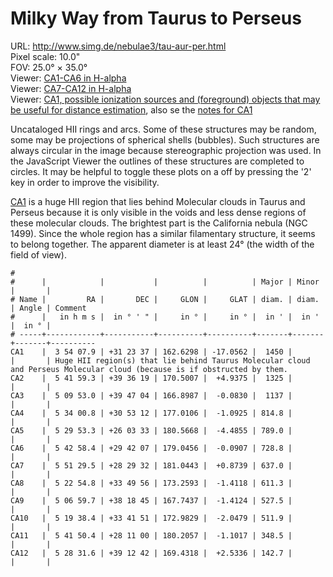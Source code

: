 # Milky Way from Taurus to Perseus

URL: <http://www.simg.de/nebulae3/tau-aur-per.html>   
Pixel scale: 10.0"  
FOV: 25.0° × 35.0°  
Viewer: [CA1-CA6 in H-alpha](http://www.simg.de/nebulae3/tau-aur-per-h.vhtml?nav=0&tbl=1&uo=~3%22CA1%22%2C58.5330%2C31.3936%2C1450.881%2C%22Huge%20HII%20region~1s~2%20that%20lie%20behind%20Taurus%20Molecular%20cloud%20and%20Perseus%20Molecular%20cloud%20~1because%20is%20if%20obstructed%20by%20them.%22~4%2C~3%22CA2%22%2C85.4972%2C39.6054%2C1325.708~4%2C~3%22CA3%22%2C77.4709%2C39.7844%2C1137.220~4%2C~3%22CA4%22%2C83.5034%2C30.8868%2C814.805~4%2C~3%22CA5%22%2C82.4722%2C26.0593%2C789.042~4%2C~3%22CA6%22%2C85.7434%2C29.7019%2C728.846~4)  
Viewer: [CA7-CA12 in H-alpha](http://www.simg.de/nebulae3/tau-aur-per-h.vhtml?nav=0&tbl=1&uo=~3%22CA7%22%2C87.8728%2C28.4923%2C637.086~4%2C~3%22CA8%22%2C80.7282%2C33.8321%2C611.385~4%2C~3%22CA9%22%2C76.7489%2C38.3124%2C527.578~4%2C~3%22CA10%22%2C79.9099%2C33.6974%2C511.985~4%2C~3%22CA11%22%2C85.4598%2C28.1833%2C348.544~4%2C~3%22CA12%22%2C82.1316%2C39.2116%2C142.710~4)  
Viewer: [CA1, possible ionization sources and (foreground) objects that may be useful for distance estimation](http://www.simg.de/nebulae3/tau-aur-per-hbr.vhtml?nav=0&tbl=1&uo=~3%22CA1%22%2C58.5330%2C31.3936%2C1450.881%2C%22Huge%20HII%20region~1s~2%20that%20lie%20behind%20Taurus%20Molecular%20cloud%20and%20Perseus%20Molecular%20cloud%20~1because%20is%20if%20obstructed%20by%20them.%22~4%2C~3%22LBN%20749A%22%2C55.0001%2C31.9460%2C75.412%2C%22Bright%20HII%20region%20that%20is%20most%20likely%20ionized%20by%20HD%20278942%20at%20a%20distance%20of%20about%20380pc%20~1Gaia%20EDR3~2.%20That%20nebula%20is%20lies%20in%20front%20of%20~1is%20not%20obstructed%20by~2%20the%20Perseus%20molecular%20cloud.%20But%20it%20is%20obstructed%20by%20some%20smaller%20dark%20nebulae.%22~4%2C~3%22HD%20278942%22%2C54.9820%2C31.9259%2C%22Probably%20the%20ionization%20source%20LBN749A.%20Distance%20according%20to%20Gaia%20EDR3%3A%20about%20380%20pc.%22~4%2C~3%22LBN%20749B%22%2C56.0833%2C32.2835%2C116.134%2C%22Bright%20HII%20region%20that%20is%20most%20likely%20ionized%20by%20omi%20Per%20at%20a%20distance%20of%20about%20340pc%20~1Gaia%20EDR3~2.%20The%20reflection%20nebulae%20south%20of%20omi%20PER%20is%20the%20young%20star%20cluster%20IC%20348%20which%20lies%20at%20a%20distance%20of%20about%20320pc%20~1Gaia%20EDR3~2%22~4%2C~3%22*%20omi%20Per%22%2C56.0797%2C32.2882%2C%22Probably%20the%20ionization%20source%20LBN749B.%20Distance%20according%20to%20Gaia%20EDR3%3A%20about%20340%20pc.%22~4%2C~3%222MASS%20J03494092%2B3859051%22%2C57.4206%2C38.9847%2C%22Young%20stellar%20object%20in%20a%20distance%20of%20about%20430pc%2C%20~1according%20to%20Gaia%20EDR3~2%22~4%2C~3%22BD%2B38%20811%22%2C57.4014%2C38.9821%2C%22Young%20stellar%20object%20in%20a%20distance%20of%20about%20430pc%2C%20~1according%20to%20Gaia%20EDR3~2%22~4%2C~3%22Xi%20per%22%2C59.7413%2C35.7910%2C%22Assumed%20ionization%20source%20of%20the%20California%20nebula%20~1NGC%201499~2%22~4%2C~3%22X%20Per%22%2C58.8462%2C31.0458%2C%22Another%20possible%20ionization%20source%20of%20CA1%22~4),
also se the [notes for CA1](http://www.simg.de/nebulae3/tau-aur-per.html#ca1)

Uncataloged HII rings and arcs. Some of these structures may be random, some
may be projections of spherical shells (bubbles). Such structures are always
circular in the image because stereographic projection was used. In the 
JavaScript Viewer the outlines of these structures are completed to circles. It
may be helpful to toggle these plots on a off by pressing the '2' key in order
to improve the visibility. 

[CA1](http://www.simg.de/nebulae3/tau-aur-per.html#ca1) is a huge HII region
that lies behind Molecular clouds in Taurus and Perseus because it is only
visible in the voids and less dense regions of these molecular clouds. The
brightest part is the California nebula (NGC 1499). Since the whole region has a
similar filamentary structure, it seems to belong together. The apparent
diameter is at least 24° (the width of the field of view).

	#
	#      |            |           |          |          | Major | Minor |       | 
	# Name |         RA |       DEC |     GLON |     GLAT | diam. | diam. | Angle | Comment
	#      |   in h m s |  in ° ' " |     in ° |     in ° |  in ' |  in ' |  in ° | 
	# -----+------------+-----------+----------+----------+-------+-------+-------+----------
	CA1    |  3 54 07.9 | +31 23 37 | 162.6298 | -17.0562 |  1450 |       |       | Huge HII region(s) that lie behind Taurus Molecular cloud and Perseus Molecular cloud (because is if obstructed by them.
	CA2    |  5 41 59.3 | +39 36 19 | 170.5007 |  +4.9375 |  1325 |       |       | 
	CA3    |  5 09 53.0 | +39 47 04 | 166.8987 |  -0.0830 |  1137 |       |       | 
	CA4    |  5 34 00.8 | +30 53 12 | 177.0106 |  -1.0925 | 814.8 |       |       | 
	CA5    |  5 29 53.3 | +26 03 33 | 180.5668 |  -4.4855 | 789.0 |       |       | 
	CA6    |  5 42 58.4 | +29 42 07 | 179.0456 |  -0.0907 | 728.8 |       |       | 
	CA7    |  5 51 29.5 | +28 29 32 | 181.0443 |  +0.8739 | 637.0 |       |       | 
	CA8    |  5 22 54.8 | +33 49 56 | 173.2593 |  -1.4118 | 611.3 |       |       | 
	CA9    |  5 06 59.7 | +38 18 45 | 167.7437 |  -1.4124 | 527.5 |       |       | 
	CA10   |  5 19 38.4 | +33 41 51 | 172.9829 |  -2.0479 | 511.9 |       |       | 
	CA11   |  5 41 50.4 | +28 11 00 | 180.2057 |  -1.1017 | 348.5 |       |       | 
	CA12   |  5 28 31.6 | +39 12 42 | 169.4318 |  +2.5336 | 142.7 |       |       | 
